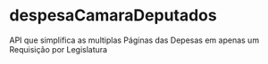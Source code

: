 # despesaCamaraDeputados
API que simplifica as multiplas Páginas das Depesas em apenas um Requisição por Legislatura
